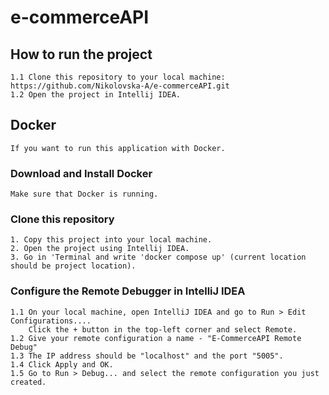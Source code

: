 # e-commerceAPI

## How to run the project
    1.1 Clone this repository to your local machine: https://github.com/Nikolovska-A/e-commerceAPI.git
    1.2 Open the project in Intellij IDEA.


## Docker
    If you want to run this application with Docker.

### Download and Install Docker
    Make sure that Docker is running. 

### Clone this repository
    1. Copy this project into your local machine.
    2. Open the project using Intellij IDEA.
    3. Go in 'Terminal and write 'docker compose up' (current location should be project location).

### Configure the Remote Debugger in IntelliJ IDEA
    1.1 On your local machine, open IntelliJ IDEA and go to Run > Edit Configurations....
        Click the + button in the top-left corner and select Remote.
    1.2 Give your remote configuration a name - "E-CommerceAPI Remote Debug"
    1.3 The IP address should be "localhost" and the port "5005".
    1.4 Click Apply and OK.
    1.5 Go to Run > Debug... and select the remote configuration you just created.